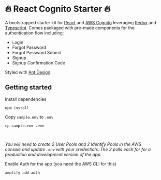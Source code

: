 # 🔥 React Cognito Starter 🔥

A bootstrapped starter kit for [React](https://reactjs.org/) and [AWS Cognito](https://aws.amazon.com/cognito/) leveraging [Redux](https://redux.js.org/) and [Typescript](https://www.typescriptlang.org/). Comes packaged with pre-made components for the authentication flow including:
* Login
* Forgot Password
* Forgot Password Submit
* Signup
* Signup Confirmation Code

Styled with [Ant Design](https://ant.design/).



## Getting started

Install dependencies
```
npm install
```

Copy `sample.env` to `.env`
```
cp sample.env .env
```


<br />

_You will need to create 2 User Pools and 2 Identify Pools in the AWS console and update `.env` with your credentials. The 2 polls each for for a production and development version of the app._


Enable Auth for the app (you need the AWS CLI for this)
```
amplify add auth
```



